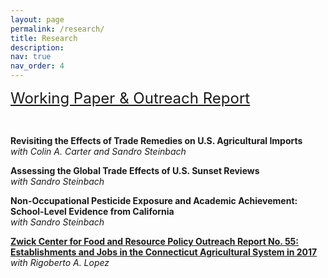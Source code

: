 ```yaml
---
layout: page
permalink: /research/
title: Research
description: 
nav: true
nav_order: 4
---
```


<!-- <strong style="font-size: 22px;">Instructor of Record</strong> -->
<font size="5"><u> Working Paper & Outreach Report </u></font>

<p>&nbsp;</p>

**Revisiting the Effects of Trade Remedies on U.S. Agricultural Imports**  
*with Colin A. Carter and Sandro Steinbach*


**Assessing the Global Trade Effects of U.S. Sunset Reviews**\
*with Sandro Steinbach*


**Non-Occupational Pesticide Exposure and Academic Achievement: School-Level Evidence from California**\
*with Sandro Steinbach*


**[Zwick Center for Food and Resource Policy Outreach Report No. 55: Establishments and Jobs in the Connecticut Agricultural System in 2017](https://www.dropbox.com/scl/fi/81qeux8xm1cp9bsahev2o/Zwick-Center-for-Food-and-Resource-Policy-Outreach-Report-No.-55.pdf?rlkey=s2f5d6lt5o6zrnz7cjjgd0ofj&dl=0)**\
*with Rigoberto A. Lopez*
